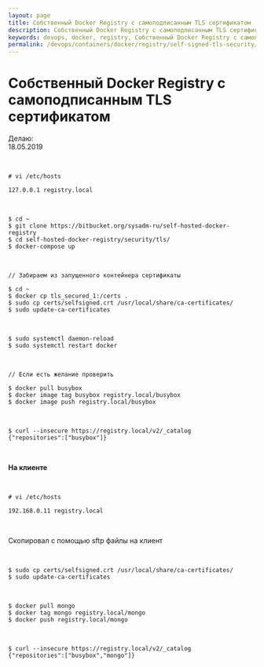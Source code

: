 ```yaml
---
layout: page
title: Собственный Docker Registry с самоподписанным TLS сертификатом
description: Собственный Docker Registry с самоподписанным TLS сертификатом
keywords: devops, docker, registry, Собственный Docker Registry с самоподписанным TLS сертификатом
permalink: /devops/containers/docker/registry/self-signed-tls-security/
---
```


# Собственный Docker Registry с самоподписанным TLS сертификатом

Делаю:  
18.05.2019

<br/>

    # vi /etc/hosts

    127.0.0.1 registry.local

<br/>

    $ cd ~
    $ git clone https://bitbucket.org/sysadm-ru/self-hosted-docker-registry
    $ cd self-hosted-docker-registry/security/tls/
    $ docker-compose up

<!-- <br/>

https://192.168.0.11/v2/_catalog -->

<br/>

    // Забираем из запущенного контейнера сертификаты

    $ cd ~
    $ docker cp tls_secured_1:/certs .
    $ sudo cp certs/selfsigned.crt /usr/local/share/ca-certificates/
    $ sudo update-ca-certificates

<br/>

    $ sudo systemctl daemon-reload
    $ sudo systemctl restart docker

<br/>

    // Если есть желание проверить

    $ docker pull busybox
    $ docker image tag busybox registry.local/busybox
    $ docker image push registry.local/busybox

<br/>

    $ curl --insecure https://registry.local/v2/_catalog
    {"repositories":["busybox"]}

<br/>

**На клиенте**

<br/>

    # vi /etc/hosts

    192.168.0.11 registry.local

<br/>

Скопировал с помощью sftp файлы на клиент

<br/>

    $ sudo cp certs/selfsigned.crt /usr/local/share/ca-certificates/
    $ sudo update-ca-certificates

<!-- <br/>

    $ sudo systemctl daemon-reload
    $ sudo systemctl restart docker -->

<br/>

    $ docker pull mongo
    $ docker tag mongo registry.local/mongo
    $ docker push registry.local/mongo

<br/>

    $ curl --insecure https://registry.local/v2/_catalog
    {"repositories":["busybox","mongo"]}
